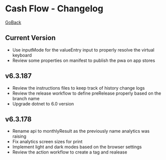 # Cash Flow - Changelog
[GoBack](../README.md)  

## Current Version
- Use inputMode for the valueEntry input to properly resolve the virtual keyboard
- Review some properties on manifest to publish the pwa on app stores

## v6.3.187
- Review the instructions files to keep track of history change logs
- Review the release workflow to define preRelease properly based on the branch name
- Upgrade dotnet to 6.0 version

## v6.3.178
- Rename api to monthlyResult as the previously name analytics was raising
- Fix analytics screen sizes for print
- Implement light and dark modes based on the browser settings
- Review the action workflow to create a tag and realease
